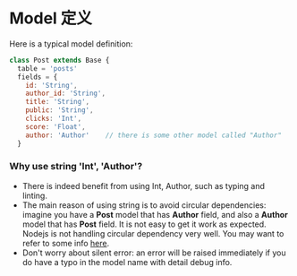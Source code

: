 # Model 定义

Here is a typical model definition:

```js
class Post extends Base {
  table = 'posts'
  fields = {
    id: 'String',
    author_id: 'String',
    title: 'String',
    public: 'String',
    clicks: 'Int',
    score: 'Float',
    author: 'Author'    // there is some other model called "Author"
  }
```

### Why use string 'Int', 'Author'?
* There is indeed benefit from using Int, Author, such as typing and linting.
* The main reason of using string is to avoid circular dependencies: imagine you have a **Post** model that has **Author** field, and also a **Author** model that has **Post** field. It is not easy to get it work as expected. Nodejs is not handling circular dependency very well. You may want to refer to some info [here](https://stackoverflow.com/questions/10869276/how-to-deal-with-cyclic-dependencies-in-node-js).
* Don't worry about silent error: an error will be raised immediately if you do have a typo in the model name with detail debug info.
